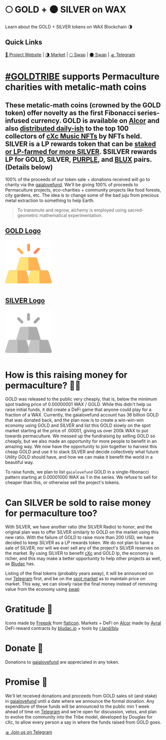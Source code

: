 # 🌕 GOLD + 🌑 SILVER on WAX
Learn about the GOLD + SILVER tokens on WAX Blockchain 🌗

## Quick Links
[🏡 Project Website](http://tomoonfor.earth) | [🌗 Market](https://wax.alcor.exchange/trade/silver-silversilver_gold-goldgoldgold) | [🌕 Swap](https://wax.alcor.exchange/swap?input=WAX-eosio.token&output=GOLD-goldgoldgold) | [🌑 Swap](https://wax.alcor.exchange/swap?input=WAX-eosio.token&output=SILVER-silversilver) | [🛸 Telegram](https://t.me/ToMoonForEarth)


# [#GOLDTRIBE](https://ctt.ac/5vVnB) supports Permaculture charities with metalic-math coins

## These metalic-math coins (crowned by the GOLD token) offer novelty as the first Fibonacci series-infused currency. GOLD is available on [Alcor](https://wax.alcor.exchange/trade/gold-goldgoldgold_wax-eosio.token) and also [distributed daily-ish](https://wax.bloks.io/account/nfts.cxc) to the top 100 collectors of [cXc Music NFTs](https://neftyblocks.com/c/cxcmusicnfts) by NFTs held. SILVER is a LP rewards token that can be [staked or LP-farmed for more SILVER](https://bludac.io). $SILVER rewards LP for GOLD, SILVER, [PURPLE](https://wax.alcor.exchange/trade/purple-purplepurple_wax-eosio.token), and [BLUX](https://wax.alcor.exchange/trade/blux-bluxbluxblux_wax-eosio.token) pairs.  (Details below)

100% of the proceeds of our token sale + donations received will go to charity via the [gaialovefund](https://wax.bloks.io/account/gaialovefund). We'll be giving 100% of proceeds to Permaculture projects, eco-charities + community projects like food forests, city gardens, etc. The idea is to change some of the bad juju from precious metal extraction to something to help Earth. 

> To transmute and regrow, alchemy is employed using sacred-geometric mathematical experimentation.  

## [GOLD Logo](https://raw.githubusercontent.com/eoscafe/eos-airdrops/master/logos/gold.png)

![GOLD Token Logo](https://raw.githubusercontent.com/eoscafe/eos-airdrops/master/logos/gold.png)

## [SILVER Logo](https://raw.githubusercontent.com/eoscafe/eos-airdrops/master/logos/silver.png)

![SILVER Token Logo](https://raw.githubusercontent.com/eoscafe/eos-airdrops/master/logos/silver.png)

# How is this raising money for permaculture? 🤔🌳
GOLD was released to the public very cheaply, that is, below the minimum spot trading price of 0.00000001 WAX / GOLD. While this didn't help us raise initial funds, it did create a DeFi game that anyone could play for a fraction of a WAX. Currently, the gaialovefund account has 36 billion GOLD that was donated back, and the plan now is to create a win-win-win economy using GOLD and SILVER and list this GOLD slowly on the spot market starting at the price of .00001, giving us over 200k WAX to put towards permaculture. We messed up the fundraising by selling GOLD so cheaply, but we also made an opportunity for more people to benefit in an amazing way. We now have the opportunity to join together to harvest this cheap GOLD and use it to stack SILVER and decide collectively what future Utility GOLD should have, and how we can make it benefit the world in a beautiful way. 

To raise funds, we plan to list `gaialovefund` GOLD in a single-fibonacci pattern starting at 0.00001000 WAX as 1 in the series. We refuse to sell for cheaper than this, or otherwise sell the project's tokens. 

# Can SILVER be sold to raise money for permaculture too?
With SILVER, we have another ratio (the SILVER Radio) to honor, and the original plan was to offer SILVER similarly to GOLD on the market using this new ratio. With the failure of GOLD to raise more than 200 USD, we have decided to keep SILVER as a LP rewards token. We do not plan to have a sale of SILVER, nor will we ever sell any of the project's SILVER reserves on the market. By using SILVER to benefit [cXc](https://linktr/ee/cxc.world) and GOLD lp, the economy is richer, and this may make a better opportunity to help other projects as well, as [Bludac](https://r.land/blu) has. 

Listing of the final tokens (probably years away), it will be announced on our [Telegram](https://t.me/ToMoonForEarth) first, and be on the [spot market](https://wax.alcor.exchange/trade/gold-goldgoldgold_wax-eosio.token) as to maintain price on market. This way, we can slowly raise the final money instead of removing value from the economy using [swap](https://wax.alcor.exchange/swap?output=WAX-eosio.token&input=GOLD-goldgoldgold)


# Gratitude 🙏
Icons made by [Freepik](https://www.freepik.com/) from [flaticon](https://www.flaticon.com/). 
Markets + DeFi on [Alcor](https://alcor.exchange) made by [Avral](https://avral.pro/)   
DeFi reward contracts by [bludac.io](https://bludac.io/pools/community) + tools by [r.land/blu](https://r.land/blu)

# Donate 🌱

Donations to [gaialovefund](https://wax.bloks.io/account/gaialovefund) are appreciated in any token. 

# Promise 🔐

We'll let received donations and proceeds from GOLD sales sit (and stake) in [gaialovefund](https://wax.bloks.io/account/gaialovefund) until a date where we announce the formal donation. Any expenditure of these funds will be announced to the public min 1 week ahead of time on [Telegram](https://t.me/ToMoonForEarth) and we're open for discussion, vetos, and plan to evolve the community into the Tribe model, developed by Douglas for cXc, to allow every person a say in where the funds raised from GOLD goes. 


[🛸 Join us on Telegram](https://t.me/ToMoonForEarth)
